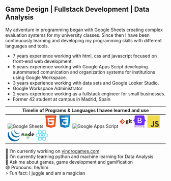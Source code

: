 ## Game Design | Fullstack Development | Data Analysis


My adventure in programming began with Google Sheets creating complex evaluation systems for my university classes.
Since then I have been continuously learning and developing my programming skills with different languages and tools.

- 7 years experience working with html, css and javascript focused on front-end web development.
- 5 years experience working with Google Apps Script developing autommated comunication and organization systems for institutions using Google Workspace.
- 3 years experience working with data sets and Google Looker Studio.
- Google Workspace Administrator
- 2 years experience working as a fullstack engineer for small businesses.
- Former 42 student at campus in Madrid, Spain

| **Timelin of Programs & Languages I havee learned and use** |
|----|
| <img src="https://upload.wikimedia.org/wikipedia/commons/thumb/a/aa/GSheets.svg/2048px-GSheets.svg.png" alt="Google Sheets" width="40" height="40"/>  <img src="https://github.com/devicons/devicon/blob/master/icons/html5/html5-original.svg" alt="html5" width="40" height="40"/>  <img src="https://github.com/devicons/devicon/blob/master/icons/css3/css3-original.svg" alt="css3" width="40" height="40"/>  <img src="https://upload.wikimedia.org/wikipedia/commons/thumb/2/2f/Google_Apps_Script.svg/768px-Google_Apps_Script.svg.png" alt="Google Apps Script" width="40" height="40"/>  <img src="https://github.com/devicons/devicon/blob/master/icons/git/git-original-wordmark.svg" alt="git" width="40" height="40"/>  <img src="https://raw.githubusercontent.com/devicons/devicon/master/icons/bootstrap/bootstrap-plain-wordmark.svg" alt="bootstrap" width="40" height="40"/>  <img src="https://raw.githubusercontent.com/devicons/devicon/master/icons/javascript/javascript-original.svg" alt="javascript" width="40" height="40"/>  <img src="https://github.com/devicons/devicon/blob/master/icons/jquery/jquery-original.svg" alt="jquery" width="40" height="40"/>  <img src="https://github.com/devicons/devicon/blob/master/icons/nodejs/nodejs-original-wordmark.svg" alt="node-js" width="40" height="40"/>  <img src="https://github.com/devicons/devicon/blob/master/icons/react/react-original.svg" alt="react" width="40" height="40"/>  |


🔭 I’m currently working on [vindrogames.com](https://www.vindrogames.com/)<br />
🌱 I’m currently learning python and machine learning for Data Analysis<br />
💬 Ask me about games, game development and gamification<br />
😄 Pronouns: he/him<br />
⚡ Fun fact: I juggle and am a magician<br />
